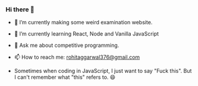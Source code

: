 ### Hi there 👋

<!--
**psycho376/psycho376** is a ✨ _special_ ✨ repository because its `README.md` (this file) appears on your GitHub profile.

Here are some ideas to get you started:
- 👯 I’m looking to collaborate on ...
- 🤔 I’m looking for help with ...
- 😄 Pronouns: ...
⚡ Fun fact: 
-->

- 🔭 I’m currently making some weird examination website.
- 🌱 I’m currently learning React, Node and Vanilla JavaScript
- 💬 Ask me about competitive programming.
- 📫 How to reach me: rohitaggarwal376@gmail.com

- Sometimes when coding in JavaScript, I just want to say "Fuck this". But I can't remember what "this" refers to. 😄

